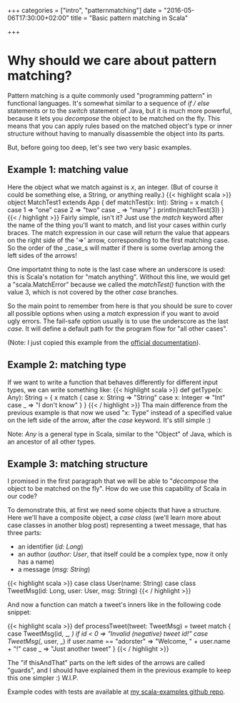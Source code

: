 +++
categories = ["intro", "patternmatching"]
date = "2016-05-06T17:30:00+02:00"
title = "Basic pattern matching in Scala"

+++

# Why should we care about pattern matching?

Pattern matching is a quite commonly used "programming pattern" in functional languages.
It's somewhat similar to a sequence of _if / else_ statements or to the _switch_ statement of Java, but it is 
much more powerful, because it lets you _decompose_ the object to be matched on the fly. This means 
that you can apply rules based on the matched object's type or inner structure without having 
to manually disassemble the object into its parts.

But, before going too deep, let's see two very basic examples.

## Example 1: matching value

Here the object what we match against is _x_, an integer. (But of course it could be something else, a String, or anything really.)
{{< highlight scala >}}
object MatchTest1 extends App {
  def matchTest(x: Int): String = x match {
    case 1 => "one"
    case 2 => "two"
    case _ => "many"
  }
  println(matchTest(3))
}
{{< / highlight >}}
Fairly simple, isn't it? Just use the _match_ keyword after the name of the
thing you'll want to match, and list your cases within curly braces.
The match expression in our case will return the value that appears on the right side of the '=>' arrow, corresponding
to the first matching case. So the order of the _case_s will matter if there is some overlap among the left sides of the arrows!

One importatnt  thing to note is the last case where an underscore is used: this is Scala's notation
for "match anything". Without this line, we would get a "scala.MatchError" because we called 
the _matchTest()_ function with the value 3, which is not covered by the other _case_ branches.

So the main point to remember from here is that you should be sure to cover all
possible options when using a _match_ expression if you want to avoid ugly errors.
The fail-safe option usually is to use the underscore as the last _case_.
It will define a default path for the program flow for "all other cases".

(Note: I just copied this example from the
[official documentation](http://docs.scala-lang.org/tutorials/tour/pattern-matching.html)).

## Example 2: matching type

If we want to write a function that behaves differently for different input types, we can write something like:
{{< highlight scala >}}
def getType(x: Any): String = {
  x match {
    case x: String => "String"
    case x: Integer => "Int"
    case _ => "I don't know"
  }
}
{{< / highlight >}}
Tha main difference from the previous example is that now we used "x: Type" instead of a specified value on the left side
of the arrow, after the _case_ keyword. It's still simple :)

Note: _Any_ is a general type in Scala, similar to the "Object" of Java, which is an ancestor of all other types.

## Example 3: matching structure

I promised in the first paragraph that we will be able to "_decompose_ the object to be matched 
on the fly".  How do we use this capability of Scala in our code?

To demonstrate this, at first we need some objects that have a structure.
Here we'll have a composite object, a _case class_ (we'll learn more about case classes in another blog post) 
representing a tweet message, that has three parts:

- an identifier (_id: Long_)
- an author (_author: User_, that itself could be a complex type, now it only has a name)
- a message (_msg: String_)

{{< highlight scala >}}
case class User(name: String)
case class TweetMsg(id: Long, user: User, msg: String)
{{< / highlight >}}

And now a function can match a tweet's inners like in the following code snippet:

{{< highlight scala >}}
def processTweet(tweet: TweetMsg) = tweet match {
  case TweetMsg(id, _, _) if id < 0 => "Invalid (negative) tweet id!"
  case TweetMsg(_, user, _) if user.name == "adorster" => "Welcome, " + user.name + "!"
  case _ => "Just another tweet"
}
{{< / highlight >}}

The "if thisAndThat" parts on the left sides of the arrows are called "guards", and I should have explained them in the previous example to keep this one simpler :) W.I.P.

Example codes with tests are available at [my scala-examples github repo](https://github.com/ador/scala-examples/tree/master/02_pattern_match_app).

